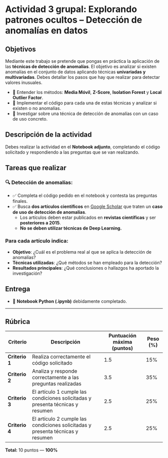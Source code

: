 # Actividad 3 grupal: Explorando patrones ocultos – Detección de anomalías en datos

## Objetivos

Mediante este trabajo se pretende que pongas en práctica la aplicación de las **técnicas de detección de anomalías**. El objetivo es analizar si existen anomalías en el conjunto de datos aplicando técnicas **univariadas y multivariadas**. Debes detallar los pasos que hay que realizar para detectar valores inusuales.

- 📌 Entender los métodos: **Media Móvil**, **Z-Score**, **Isolation Forest** y **Local Outlier Factor**.
- 📌 Implementar el código para cada una de estas técnicas y analizar si existen o no anomalías.
- 📌 Investigar sobre una técnica de detección de anomalías con un caso de uso concreto.

## Descripción de la actividad

Debes realizar la actividad en el **Notebook adjunto**, completando el código solicitado y respondiendo a las preguntas que se van realizando.

## Tareas que realizar

### 🔍 Detección de anomalías:

- ✅ Completa el código pedido en el notebook y contesta las preguntas finales.
- ✅ Busca **dos artículos científicos** en [Google Scholar](https://scholar.google.es/) que traten un **caso de uso de detección de anomalías**.
  - Los artículos deben estar publicados en **revistas científicas** y ser **posteriores a 2015**.
  - **No se deben utilizar técnicas de Deep Learning.**

### Para cada artículo indica:

- **Objetivo**: ¿Cuál es el problema real al que se aplica la detección de anomalías?
- **Técnicas utilizadas**: ¿Qué métodos se han empleado para la detección?
- **Resultados principales**: ¿Qué conclusiones o hallazgos ha aportado la investigación?

## Entrega

- 📝 **Notebook Python (.ipynb)** debidamente completado.

---

## Rúbrica

| Criterio | Descripción | Puntuación máxima (puntos) | Peso (%) |
|---------|-------------|-----------------------------|----------|
| **Criterio 1** | Realiza correctamente el código solicitado | 1.5 | 15% |
| **Criterio 2** | Analiza y responde correctamente a las preguntas realizadas | 3.5 | 35% |
| **Criterio 3** | El artículo 1 cumple las condiciones solicitadas y presenta técnicas y resumen | 2.5 | 25% |
| **Criterio 4** | El artículo 2 cumple las condiciones solicitadas y presenta técnicas y resumen | 2.5 | 25% |

**Total:** 10 puntos — **100%**
